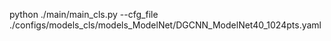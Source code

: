python ./main/main_cls.py --cfg_file ./configs/models_cls/models_ModelNet/DGCNN_ModelNet40_1024pts.yaml
